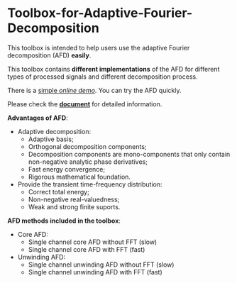 # Toolbox-for-Adaptive-Fourier-Decomposition

This toolbox is intended to help users use the adaptive Fourier decomposition (AFD) **easily**. 

This toolbox contains **different implementations** of the AFD for different types of processed signals and different decomposition process.

There is a [simple *online demo*](http://zewang.site/AFD). You can try the AFD quickly.

Please check the [**document**](https://toolbox-for-adaptive-fourier-decomposition.readthedocs.io/) for detailed information. 

**Advantages of AFD**:

+ Adaptive decomposition:
  + Adaptive basis;
  + Orthogonal decomposition components;
  + Decomposition components are  mono-components that only contain non-negative analytic phase derivatives;
  + Fast energy convergence;
  + Rigorous mathematical foundation.
+ Provide the transient time-frequency distribution:
  + Correct total energy;
  + Non-negative real-valuedness;
  + Weak and strong finite suports.

**AFD methods included in the toolbox**:

+ Core AFD:
  + Single channel core AFD without FFT (slow)
  + Single channel core AFD with FFT (fast)
+ Unwinding AFD:
  + Single channel unwinding AFD without FFT (slow)
  + Single channel unwinding AFD with FFT (fast)

